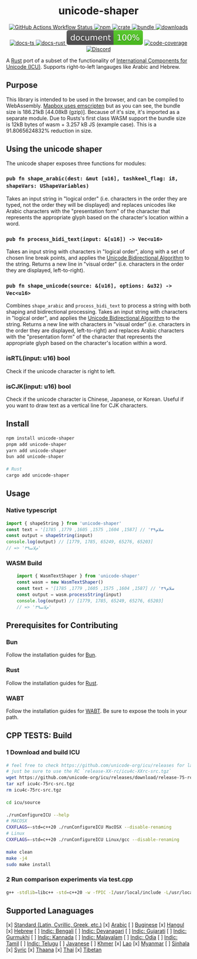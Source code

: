 <h1 style="text-align: center;">
<div align="center">unicode-shaper</div>
</h1>

<p align="center">
  <a href="https://img.shields.io/github/actions/workflow/status/Open-S2/unicode-shaper/test.yml?logo=github">
    <img src="https://img.shields.io/github/actions/workflow/status/Open-S2/unicode-shaper/test.yml?logo=github" alt="GitHub Actions Workflow Status">
  </a>
  <a href="https://npmjs.org/package/unicode-shaper">
    <img src="https://img.shields.io/npm/v/unicode-shaper.svg?logo=npm&logoColor=white" alt="npm">
  </a>
  <a href="https://crates.io/crates/unicode-shaper">
    <img src="https://img.shields.io/crates/v/unicode-shaper.svg?logo=rust&logoColor=white" alt="crate">
  </a>
  <a href="https://bundlejs.com/?q=unicode-shaper&treeshake=%5B%7B+shapeString+%7D%5D">
    <img src="https://deno.bundlejs.com/badge?q=unicode-shaper&treeshake=[{+shapeString+}]" alt="bundle">
  </a>
  <a href="https://www.npmjs.com/package/unicode-shaper">
    <img src="https://img.shields.io/npm/dm/unicode-shaper.svg" alt="downloads">
  </a>
  <a href="https://open-s2.github.io/unicode-shaper/">
    <img src="https://img.shields.io/badge/docs-typescript-yellow.svg" alt="docs-ts">
  </a>
  <a href="https://docs.rs/unicode-shaper">
    <img src="https://img.shields.io/badge/docs-rust-yellow.svg" alt="docs-rust">
  </a>
  <img src="https://raw.githubusercontent.com/Open-S2/unicode-shaper/master/assets/doc-coverage.svg" alt="doc-coverage">
  <a href="https://coveralls.io/github/Open-S2/unicode-shaper?branch=master">
    <img src="https://coveralls.io/repos/github/Open-S2/unicode-shaper/badge.svg?branch=master" alt="code-coverage">
  </a>
  <a href="https://discord.opens2.com">
    <img src="https://img.shields.io/discord/953563031701426206?logo=discord&logoColor=white" alt="Discord">
  </a>
</p>

A [Rust](https://github.com/rust-lang/rust) port of a subset of the functionality of [International Components for Unicode (ICU)](http://site.icu-project.org/). Supports right-to-left langauges like Arabic and Hebrew.

## Purpose

This library is intended to be used in the browser, and can be compiled to WebAssembly. [Mapbox uses emscripten](https://bundlejs.com/?q=%40mapbox%2Fmapbox-gl-rtl-text%2C%40mapbox%2Fmapbox-gl-rtl-text&treeshake=%5B*%5D%2C%5B%7B+default+%7D%5D) but as you can see, the bundle size is 186.21kB [44.08kB (gzip)]. Because of it's size, it's imported as a separate module. Due to Rusts's first class WASM support the bundle size is 12kB bytes of wasm + 3.257 kB JS (example case). This is a 91.8065624832% reduction in size.

## Using the unicode shaper

The unicode shaper exposes three functions for modules:

### `pub fn shape_arabic(dest: &mut [u16], tashkeel_flag: i8, shapeVars: UShapeVariables)`

Takes an input string in "logical order" (i.e. characters in the order they are typed, not the order they will be displayed) and replaces unicodes like Arabic characters with the "presentation form" of the character that represents the appropriate glyph based on the character's location within a word.

### `pub fn process_bidi_text(input: &[u16]) -> Vec<u16>`

Takes an input string with characters in "logical order", along with a set of chosen line break points, and applies the [Unicode Bidirectional Algorithm](http://unicode.org/reports/tr9/) to the string. Returns a new line in "visual order" (i.e. characters in the order they are displayed, left-to-right).

### `pub fn shape_unicode(source: &[u16], options: &u32) -> Vec<u16>`

Combines `shape_arabic` and `process_bidi_text` to process a string with both shaping and bidirectional processing.
Takes an input string with characters in "logical order", and applies the [Unicode Bidirectional Algorithm](http://unicode.org/reports/tr9/) to the string. Returns a new line with characters in "visual order" (i.e. characters in the order they are displayed, left-to-right) and replaces Arabic characters with the "presentation form" of the character that represents the appropriate glyph based on the character's location within a word.

### isRTL(input: u16) bool

Check if the unicode character is right to left.

### isCJK(input: u16) bool

Check if the unicode character is Chinese, Japanese, or Korean.
Useful if you want to draw text as a vertical line for CJK characters.

## Install

```sh
npm install unicode-shaper
pnpm add unicode-shaper
yarn add unicode-shaper
bun add unicode-shaper

# Rust
cargo add unicode-shaper
```

## Usage

### Native typescript

```ts
import { shapeString } from 'unicode-shaper'
const text = 'سلام۳۹' // [1587, 1604, 1575, 1605, 1779, 1785]
const output = shapeString(input)
console.log(output) // [1779, 1785, 65249, 65276, 65203]
// => '۳۹ﻡﻼﺳ'
```

### WASM Build

```ts
    import { WasmTextShaper } from 'unicode-shaper'
    const wasm = new WasmTextShaper()
    const text = 'سلام۳۹' // [1587, 1604, 1575, 1605, 1779, 1785]
    const output = wasm.processString(input)
    console.log(output) // [1779, 1785, 65249, 65276, 65203]
    // => '۳۹ﻡﻼﺳ'
```

## Prerequisites for Contributing

### Bun

Follow the installation guides for [Bun](https://bun.sh/docs/install).

### Rust

Follow the installation guides for [Rust](https://rustup.rs/).

### WABT

Follow the installation guides for [WABT](https://github.com/WebAssembly/wabt). Be sure to expose the tools in your path.

## CPP TESTS: Build

### 1 Download and build ICU

```sh
# feel free to check https://github.com/unicode-org/icu/releases for latest version
# just be sure to use the RC `release-XX-rc/icu4c-XXrc-src.tgz`
wget https://github.com/unicode-org/icu/releases/download/release-75-rc/icu4c-75rc-src.tgz
tar xzf icu4c-75rc-src.tgz
rm icu4c-75rc-src.tgz

cd icu/source

./runConfigureICU --help
# MACOSX
CXXFLAGS=-std=c++20 ./runConfigureICU MacOSX --disable-renaming
# Linux
CXXFLAGS=-std=c++20 ./runConfigureICU Linux/gcc --disable-renaming

make clean
make -j4
sudo make install
```

### 2 Run comparison experiments via test.cpp

```sh
g++ -stdlib=libc++ -std=c++20 -w -fPIC -I/usr/local/include -L/usr/local/lib -licuuc test.cpp -o test
```

## Supported Lanaguages

[x] [Standard (Latin, Cyrillic, Greek, etc.)](https://learn.microsoft.com/en-us/typography/script-development/standard)
[x] [Arabic](https://learn.microsoft.com/en-us/typography/script-development/arabic)
[ ] [Buginese](https://learn.microsoft.com/en-us/typography/script-development/buginese)
[x] [Hangul](https://learn.microsoft.com/en-us/typography/script-development/hangul)
[x] [Hebrew](https://learn.microsoft.com/en-us/typography/script-development/hebrew)
[ ] [Indic: Bengali](https://learn.microsoft.com/en-us/typography/script-development/bengali)
[ ] [Indic: Devanagari](https://learn.microsoft.com/en-us/typography/script-development/devanagari)
[ ] [Indic: Gujarati](https://learn.microsoft.com/en-us/typography/script-development/gujarati)
[ ] [Indic: Gurmukhi](https://learn.microsoft.com/en-us/typography/script-development/gurmukhi)
[ ] [Indic: Kannada](https://learn.microsoft.com/en-us/typography/script-development/kannada)
[ ] [Indic: Malayalam](https://learn.microsoft.com/en-us/typography/script-development/malayalam)
[ ] [Indic: Odia](https://learn.microsoft.com/en-us/typography/script-development/odia)
[ ] [Indic: Tamil](https://learn.microsoft.com/en-us/typography/script-development/tamil)
[ ] [Indic: Telugu](https://learn.microsoft.com/en-us/typography/script-development/telugu)
[ ] [Javanese](https://learn.microsoft.com/en-us/typography/script-development/javanese)
[ ] [Khmer](https://learn.microsoft.com/en-us/typography/script-development/khmer)
[x] [Lao](https://learn.microsoft.com/en-us/typography/script-development/lao)
[x] [Myanmar](https://learn.microsoft.com/en-us/typography/script-development/myanmar)
[ ] [Sinhala](https://learn.microsoft.com/en-us/typography/script-development/sinhala)
[x] [Syric](https://learn.microsoft.com/en-us/typography/script-development/syriac)
[x] [Thaana](https://learn.microsoft.com/en-us/typography/script-development/thaana)
[x] [Thai](https://learn.microsoft.com/en-us/typography/script-development/thai)
[x] [Tibetan](https://learn.microsoft.com/en-us/typography/script-development/tibetan)
